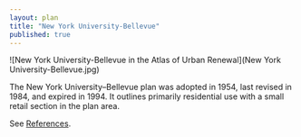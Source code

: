```yaml
---
layout: plan
title: "New York University-Bellevue"
published: true
---
```


![New York University-Bellevue in the Atlas of Urban Renewal](New York University-Bellevue.jpg)

The New York University–Bellevue plan was adopted in 1954, last revised in 1984, and expired in 1994. It outlines primarily residential use with a small retail section in the plan area.

See [References](http://www.urbanreviewer.org/#page=references.html). 
